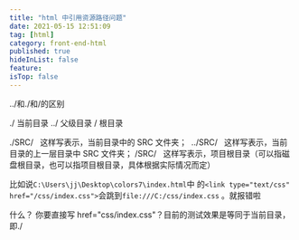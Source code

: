 ```yaml
---
title: "html 中引用资源路径问题"
date: 2021-05-15 12:51:09
tag: [html]
category: front-end-html
published: true
hideInList: false
feature:
isTop: false
---
```


../和./和/的区别

./ 当前目录
../ 父级目录
/ 根目录

./SRC/   这样写表示，当前目录中的 SRC 文件夹；  ../SRC/   这样写表示，当前目录的上一层目录中 SRC 文件夹； /SRC/   这样写表示，项目根目录（可以指磁盘根目录，也可以指项目根目录，具体根据实际情况而定）

比如说`C:\Users\jj\Desktop\colors7\index.html`中 的`<link type="text/css" href="/css/index.css">`会跳到`file:///C:/css/index.css` 。就报错啦

什么？ 你要直接写 href="css/index.css"？目前的测试效果是等同于当前目录，即./
